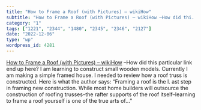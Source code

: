 ```yaml
---
title: "How to Frame a Roof (with Pictures) – wikiHow"
subtitle: "How to Frame a Roof (with Pictures) – wikiHow –How did thi..."
category: "1"
tags: ["1221", "2344", "1480", "2345", "2346", "2127"]
date: "2022-12-06"
type: "wp"
wordpress_id: 4281
---
```

[ How to Frame a Roof (with Pictures) – wikiHow]( https://www.wikihow.com/Frame-a-Roof) –How did this particular link end up here? I am learning to construct small wooden models. Currently I am making a simple framed house. I needed to review how a roof truss is constructed. Here is what the author says: “Framing a roof is the l. ast step in framing new construction. While most home builders will outsource the construction of roofing trusses–the rafter supports of the roof itself–learning to frame a roof yourself is one of the true arts of…”